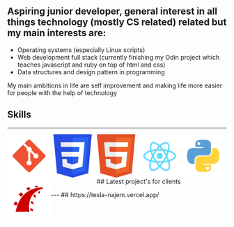 Aspiring junior developer, general interest in all things technology (mostly CS related) related but my main interests are:
---
  * Operating systems (especially Linux scripts)
  * Web development full stack (currently finishing my Odin project which teaches javascript and ruby on top of html and css)
  * Data structures and design pattern in programming


My main ambitions in life are self improvement and making life more easier for people with the help of technology

## Skills
---
<img align="left" src="SVG/git.svg" alt="drawing" width="100"/>
<img align="left" src="SVG/css.svg" alt="drawing" width="100"/>
<img align="left" src="SVG/markup.svg" alt="drawing" width="100"/>
<img align="left" src="SVG/react_js.svg" alt="drawing" width="100"/>
<img align="left" src="SVG/python.svg" alt="drawing" width="100"/>
<img align="left" src="SVG/ruby_on_rails.svg" alt="drawing" width="100"/>
<p align="center">
## Latest project's for clients
</p>
---
## https://tesla-najem.vercel.app/
